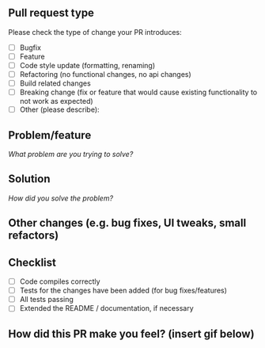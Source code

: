 ## Pull request type
Please check the type of change your PR introduces:
- [ ] Bugfix
- [ ] Feature
- [ ] Code style update (formatting, renaming)
- [ ] Refactoring (no functional changes, no api changes)
- [ ] Build related changes
- [ ] Breaking change (fix or feature that would cause existing functionality to not work as expected)
- [ ] Other (please describe):
## Problem/feature
_What problem are you trying to solve?_
## Solution
_How did you solve the problem?_
## Other changes (e.g. bug fixes, UI tweaks, small refactors)
## Checklist
- [ ] Code compiles correctly
- [ ] Tests for the changes have been added (for bug fixes/features)
- [ ] All tests passing
- [ ] Extended the README / documentation, if necessary
## How did this PR make you feel? (insert gif below)
